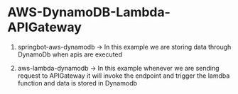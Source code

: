 # AWS-DynamoDB-Lambda-APIGateway

1. springbot-aws-dynamodb -> In this example we are storing data through DynamoDb when apis are executed

2. aws-lambda-dynamodb -> In this example whenever we are sending request to APIGateway it will invoke the endpoint and trigger the lamdba function and data is stored in Dynamodb
